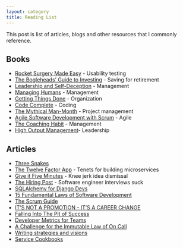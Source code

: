 ```yaml
---
layout: category
title: Reading List
---
```


This post is list of articles, blogs and other resources that I commonly reference.

<h2>Books</h2>

<ul>
  <li><a href="http://www.amazon.com/gp/product/B002UXRGNO">Rocket Surgery Made Easy</a> - Usability testing</li>
  <li><a href="http://www.amazon.com/gp/product/0471730335">The Bogleheads’ Guide to Investing</a> - Saving for retirement</li>
  <li><a href="http://www.amazon.com/gp/product/B00GUPYRUS">Leadership and Self-Deception</a> - Management</li>
  <li><a href="http://www.amazon.com/gp/product/1430243147">Managing Humans</a> - Management</li>
  <li><a href="http://www.amazon.com/gp/product/0142000280">Getting Things Done</a> - Organization</li>
  <li><a href="http://www.amazon.com/Code-Complete-Practical-Handbook-Construction/dp/0735619670">Code Complete</a> - Coding</li>
  <li><a href="http://www.amazon.com/Mythical-Man-Month-Software-Engineering-Anniversary/dp/0201835959">The Mythical Man-Month</a> - Project management</li>
  <li><a href="http://www.amazon.com/gp/product/0130676349">Agile Software Development with Scrum</a> - Agile</li>
  <li><a href="https://www.amazon.com/Coaching-Habit-Less-Change-Forever/dp/0978440749">The Coaching Habit</a> - Management</li>
  <li><a href="https://www.amazon.com/High-Output-Management-Andrew-Grove/dp/0679762884">High Output Management</a>- Leadership</li>
</ul>

<h2>Articles</h2>

<ul>
  <li><a href="http://www.celebrazio.net/jimb/15.html">Three Snakes</a></li>
  <li><a href="http://12factor.net/">The Twelve Factor App</a> - Tenets for building microservices</li>
  <li><a href="https://signalvnoise.com/posts/3124-give-it-five-minutes">Give it Five Minutes</a> - Knee jerk idea dismissal</li>
  <li><a href="http://sockpuppet.org/blog/2015/03/06/the-hiring-post/">The Hiring Post</a> - Software engineer interviews suck</li>
  <li><a href="http://lucumr.pocoo.org/2011/7/19/sqlachemy-and-you/">SQLAlchemy for Django Devs</a></li>
  <li><a href="http://www.exceptionnotfound.net/fundamental-laws-of-software-development/">15 Fundamental Laws of Software Development</a></li>
  <li><a href="http://www.scrumguides.org/scrum-guide.html">The Scrum Guide</a></li>
  <li><a href="http://fractio.nl/2014/09/19/not-a-promotion-a-career-change/">IT’S NOT A PROMOTION - IT’S A CAREER CHANGE</a></li>
  <li><a href="https://blog.codinghorror.com/falling-into-the-pit-of-success/">Falling Into The Pit of Success</a></li>
  <li><a href="https://lethain.com/accelerate-developer-productivity/">Developer Metrics for Teams</a></li>
  <li><a href="https://medium.com/@solidspark/a-challenge-for-the-immutable-law-of-on-call-719a7ae86e">A Challenge for the Immutable Law of On Call</a></li>
  <li><a href="https://lethain.com/strategies-visions/">Writing strategies and visions</a></li>
  <li><a href="https://lethain.com/service-cookbooks/">Service Cookbooks</a></li>
</ul>